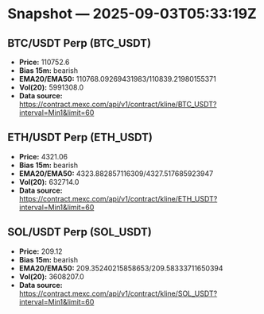 # Snapshot — 2025-09-03T05:33:19Z

## BTC/USDT Perp (BTC_USDT)
- **Price:** 110752.6
- **Bias 15m:** bearish
- **EMA20/EMA50:** 110768.09269431983/110839.21980155371
- **Vol(20):** 5991308.0
- **Data source:** https://contract.mexc.com/api/v1/contract/kline/BTC_USDT?interval=Min1&limit=60

## ETH/USDT Perp (ETH_USDT)
- **Price:** 4321.06
- **Bias 15m:** bearish
- **EMA20/EMA50:** 4323.882857116309/4327.517685923947
- **Vol(20):** 632714.0
- **Data source:** https://contract.mexc.com/api/v1/contract/kline/ETH_USDT?interval=Min1&limit=60

## SOL/USDT Perp (SOL_USDT)
- **Price:** 209.12
- **Bias 15m:** bearish
- **EMA20/EMA50:** 209.35240215858653/209.58333711650394
- **Vol(20):** 3608207.0
- **Data source:** https://contract.mexc.com/api/v1/contract/kline/SOL_USDT?interval=Min1&limit=60
